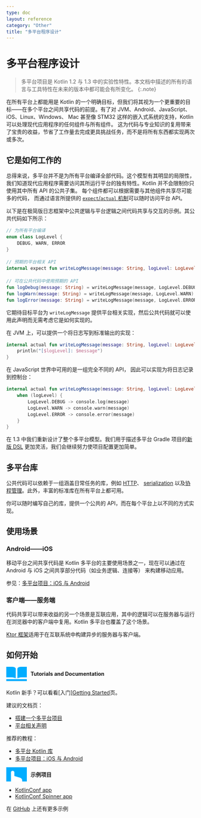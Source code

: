 ```yaml
---
type: doc
layout: reference
category: "Other"
title: "多平台程序设计"
---
```


# 多平台程序设计

> 多平台项目是 Kotlin 1.2 与 1.3 中的实验性特性。本文档中描述的所有的语言<!--
-->与工具特性在未来的版本中都可能会有所变化。
{:.note}

在所有平台上都能用是 Kotlin 的一个明确目标，但我们将其视为一个更重要的目标<!--
-->——在多个平台之间共享代码的前提。有了对 JVM、Android、JavaScript、iOS、Linux、Windows、
Mac 甚至像 STM32 这样的嵌入式系统的支持，Kotlin 可以处理现代应用程序的任何组件与所有组件。
这为代码与专业知识的复用带来了宝贵的收益，节省了工作量去完成更具<!--
-->挑战任务，而不是将所有东西都实现两次或多次。

## 它是如何工作的

总得来说，多平台并不是为所有平台编译全部代码。这个模型有其明显的<!--
-->局限性，我们知道现代应用程序需要访问<!--
-->其所运行平台的独有特性。Kotlin 并不会限制你只使用其中所有 API 的公共子集。
每个组件都可以根据需要与其他组件共享尽可能多的代码，
而通过语言所提供的 [`expect`/`actual` 机制](platform-specific-declarations.html)可以随时访问平台 API。

以下是在极简版日志框架中公共逻辑与平台逻辑之间代码共享与交互的<!--
-->示例。其公共代码如下所示：




```kotlin
// 为所有平台编译
enum class LogLevel {
    DEBUG, WARN, ERROR
}

// 预期的平台相关 API
internal expect fun writeLogMessage(message: String, logLevel: LogLevel)

// 可在公共代码中使用预期的 API
fun logDebug(message: String) = writeLogMessage(message, LogLevel.DEBUG)
fun logWarn(message: String) = writeLogMessage(message, LogLevel.WARN)
fun logError(message: String) = writeLogMessage(message, LogLevel.ERROR)
```



它期待目标平台为 `writeLogMessage` 提供平台相关实现，然后公共代码<!--
-->就可以使用此声明而无需考虑它是如何实现的。

在 JVM 上，可以提供一个将日志写到标准输出的实现：



```kotlin
internal actual fun writeLogMessage(message: String, logLevel: LogLevel) {
    println("[$logLevel]: $message")
}
```



在 JavaScript 世界中可用的是一组完全不同的 API，
因此可以实现为将日志记录到控制台：



```kotlin
internal actual fun writeLogMessage(message: String, logLevel: LogLevel) {
    when (logLevel) {
        LogLevel.DEBUG -> console.log(message)
        LogLevel.WARN -> console.warn(message)
        LogLevel.ERROR -> console.error(message)
    }
}
```



在 1.3 中我们重新设计了整个多平台模型。我们用于描述多平台 Gradle 项目的[新版 DSL](building-mpp-with-gradle.html)
更加灵活，我们会继续努力使项目配置更加简单。

## 多平台库

公共代码可以依赖于一组涵盖日常任务的库，例如 [HTTP](https://ktor.kotlincn.net/clients/http-client/multiplatform.html)、 [serialization](https://github.com/Kotlin/kotlinx.serialization) 以及[协程<!--
-->管理](https://github.com/Kotlin/kotlinx.coroutines)。此外，丰富的标准库在所有平台上都可用。

你可以随时编写<!--
-->自己的库，提供一个公共的 API，而在每个平台上以不同的方式实现。

## 使用场景

### Android——iOS

移动平台之间共享代码是 Kotlin 多平台的主要使用场景之一，现在<!--
-->可以通过在 Android 与 iOS 之间共享部分代码（如业务逻辑、连接等）
来构建移动应用。

参见：[多平台项目：iOS 与 Android](https://www.kotlincn.net/docs/tutorials/native/mpp-ios-android.html)

### 客户端——服务端

代码共享可以带来收益的另一个场景是互联应用，其中的逻辑可以<!--
-->在服务器与运行在浏览器中的客户端中复用。Kotlin 多平台也覆盖了<!--
-->这个场景。

[Ktor 框架](https://ktor.kotlincn.net/)适用于在互联系统中构建异步的服务器与客户端。

## 如何开始

<div style="display: flex; align-items: center; margin-bottom: 20px">
    <img src="/assets/images/landing/native/book.png" height="38p" width="55" style="margin-right: 10px;">
    <b>Tutorials and Documentation</b>
</div>

Kotlin 新手？可以看看[入门][Getting Started](basic-syntax.html)页。

建议的文档页：
- [搭建一个多平台项目](building-mpp-with-gradle.html#搭建一个多平台项目)
- [平台相关声明](platform-specific-declarations.html)

推荐的教程：
- [多平台 Kotlin 库](https://www.kotlincn.net/docs/tutorials/mpp/multiplatform-library.html)
- [多平台项目：iOS 与 Android](https://www.kotlincn.net/docs/tutorials/native/mpp-ios-android.html)

<div style="display: flex; align-items: center; margin-bottom: 10px;">
    <img src="/assets/images/landing/native/try.png" height="38p" width="55" style="margin-right: 10px;">
    <b>示例项目</b>
</div>

- [KotlinConf app](https://github.com/JetBrains/kotlinconf-app)
- [KotlinConf Spinner app](https://github.com/jetbrains/kotlinconf-spinner)

在 [GitHub](https://github.com/JetBrains/kotlin-examples) 上还有更多示例
